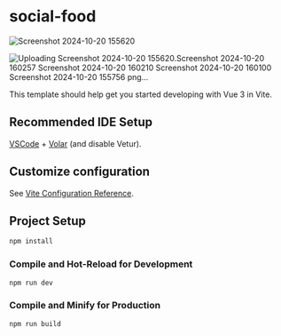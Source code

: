 # social-food
![Screenshot 2024-10-20 155620](https://github.com/user-attachments/assets/33921913-7a64-4e86-a0f3-5229b1b6ed85)

![Uploading Screenshot 2024-10-20 155620.![Screenshot 2024-10-20 160257](https://github.com/user-attachments/assets/685fbf3d-3551-4e85-a6a5-5e942e233051)
![Screenshot 2024-10-20 160210](https://github.com/user-attachments/assets/ae1b58bc-1506-4239-b0de-258d62f627a4)
![Screenshot 2024-10-20 160100](https://github.com/user-attachments/assets/5ac78ec1-e47e-4195-a69b-860747729efd)
![Screenshot 2024-10-20 155756](https://github.com/user-attachments/assets/e4cb480e-76a5-48bb-ac2d-c95a1db70bdf)
png…]()


This template should help get you started developing with Vue 3 in Vite.

## Recommended IDE Setup

[VSCode](https://code.visualstudio.com/) + [Volar](https://marketplace.visualstudio.com/items?itemName=Vue.volar) (and disable Vetur).

## Customize configuration

See [Vite Configuration Reference](https://vitejs.dev/config/).

## Project Setup

```sh
npm install
```

### Compile and Hot-Reload for Development

```sh
npm run dev
```

### Compile and Minify for Production

```sh
npm run build
```
